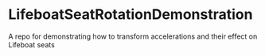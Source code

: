 # LifeboatSeatRotationDemonstration
A repo for demonstrating how to transform accelerations and their effect on Lifeboat seats
